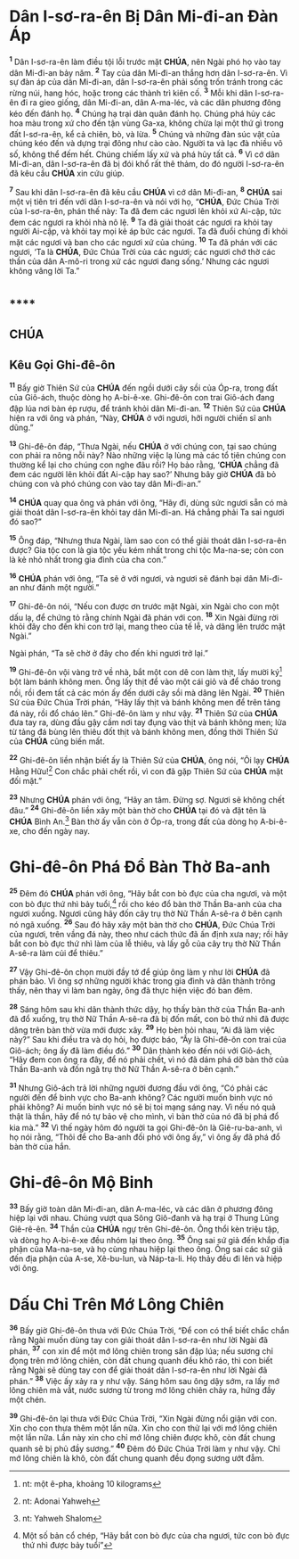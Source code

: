 # Dân I-sơ-ra-ên Bị Dân Mi-đi-an Đàn Áp
<sup><b>1</b></sup> Dân I-sơ-ra-ên làm điều tội lỗi trước mặt **CHÚA**, nên Ngài phó họ vào tay dân Mi-đi-an bảy năm. <sup><b>2</b></sup> Tay của dân Mi-đi-an thắng hơn dân I-sơ-ra-ên. Vì sự đàn áp của dân Mi-đi-an, dân I-sơ-ra-ên phải sống trốn tránh trong các rừng núi, hang hóc, hoặc trong các thành trì kiên cố. <sup><b>3</b></sup> Mỗi khi dân I-sơ-ra-ên đi ra gieo giống, dân Mi-đi-an, dân A-ma-léc, và các dân phương đông kéo đến đánh họ. <sup><b>4</b></sup> Chúng hạ trại dàn quân đánh họ. Chúng phá hủy các hoa màu trong xứ cho đến tận vùng Ga-xa, không chừa lại một thứ gì trong đất I-sơ-ra-ên, kể cả chiên, bò, và lừa. <sup><b>5</b></sup> Chúng và những đàn súc vật của chúng kéo đến và dựng trại đông như cào cào. Người ta và lạc đà nhiều vô số, không thể đếm hết. Chúng chiếm lấy xứ và phá hủy tất cả. <sup><b>6</b></sup> Vì cớ dân Mi-đi-an, dân I-sơ-ra-ên đã bị đói khổ rất thê thảm, do đó người I-sơ-ra-ên đã kêu cầu **CHÚA** xin cứu giúp.

<sup><b>7</b></sup> Sau khi dân I-sơ-ra-ên đã kêu cầu **CHÚA** vì cớ dân Mi-đi-an, <sup><b>8</b></sup> **CHÚA** sai một vị tiên tri đến với dân I-sơ-ra-ên và nói với họ, “**CHÚA**, Đức Chúa Trời của I-sơ-ra-ên, phán thế này: Ta đã đem các ngươi lên khỏi xứ Ai-cập, tức đem các ngươi ra khỏi nhà nô lệ. <sup><b>9</b></sup> Ta đã giải thoát các ngươi ra khỏi tay người Ai-cập, và khỏi tay mọi kẻ áp bức các ngươi. Ta đã đuổi chúng đi khỏi mặt các ngươi và ban cho các ngươi xứ của chúng. <sup><b>10</b></sup> Ta đã phán với các ngươi, ‘Ta là **CHÚA**, Đức Chúa Trời của các ngươi; các ngươi chớ thờ các thần của dân A-mô-ri trong xứ các ngươi đang sống.’ Nhưng các ngươi không vâng lời Ta.”


# 

## ****

## CHÚA

## Kêu Gọi Ghi-đê-ôn
<sup><b>11</b></sup> Bấy giờ Thiên Sứ của **CHÚA** đến ngồi dưới cây sồi của Óp-ra, trong đất của Giô-ách, thuộc dòng họ A-bi-ê-xe. Ghi-đê-ôn con trai Giô-ách đang đập lúa nơi bàn ép rượu, để tránh khỏi dân Mi-đi-an. <sup><b>12</b></sup> Thiên Sứ của **CHÚA** hiện ra với ông và phán, “Này, **CHÚA** ở với ngươi, hỡi người chiến sĩ anh dũng.”

<sup><b>13</b></sup> Ghi-đê-ôn đáp, “Thưa Ngài, nếu **CHÚA** ở với chúng con, tại sao chúng con phải ra nông nỗi này? Nào những việc lạ lùng mà các tổ tiên chúng con thường kể lại cho chúng con nghe đâu rồi? Họ bảo rằng, ‘**CHÚA** chẳng đã đem các người lên khỏi đất Ai-cập hay sao?’ Nhưng bây giờ **CHÚA** đã bỏ chúng con và phó chúng con vào tay dân Mi-đi-an.”

<sup><b>14</b></sup> **CHÚA** quay qua ông và phán với ông, “Hãy đi, dùng sức ngươi sẵn có mà giải thoát dân I-sơ-ra-ên khỏi tay dân Mi-đi-an. Há chẳng phải Ta sai ngươi đó sao?”

<sup><b>15</b></sup> Ông đáp, “Nhưng thưa Ngài, làm sao con có thể giải thoát dân I-sơ-ra-ên được? Gia tộc con là gia tộc yếu kém nhất trong chi tộc Ma-na-se; còn con là kẻ nhỏ nhất trong gia đình của cha con.”

<sup><b>16</b></sup> **CHÚA** phán với ông, “Ta sẽ ở với ngươi, và ngươi sẽ đánh bại dân Mi-đi-an như đánh một người.”

<sup><b>17</b></sup> Ghi-đê-ôn nói, “Nếu con được ơn trước mặt Ngài, xin Ngài cho con một dấu lạ, để chứng tỏ rằng chính Ngài đã phán với con. <sup><b>18</b></sup> Xin Ngài đừng rời khỏi đây cho đến khi con trở lại, mang theo của tế lễ, và dâng lên trước mặt Ngài.”

Ngài phán, “Ta sẽ chờ ở đây cho đến khi ngươi trở lại.”

<sup><b>19</b></sup> Ghi-đê-ôn vội vàng trở về nhà, bắt một con dê con làm thịt, lấy mười ký[^1] bột làm bánh không men. Ông lấy thịt để vào một cái giỏ và để cháo trong nồi, rồi đem tất cả các món ấy đến dưới cây sồi mà dâng lên Ngài. <sup><b>20</b></sup> Thiên Sứ của Đức Chúa Trời phán, “Hãy lấy thịt và bánh không men để trên tảng đá này, rồi đổ cháo lên.” Ghi-đê-ôn làm y như vậy. <sup><b>21</b></sup> Thiên Sứ của **CHÚA** đưa tay ra, dùng đầu gậy cầm nơi tay đụng vào thịt và bánh không men; lửa từ tảng đá bùng lên thiêu đốt thịt và bánh không men, đồng thời Thiên Sứ của **CHÚA** cũng biến mất.

<sup><b>22</b></sup> Ghi-đê-ôn liền nhận biết ấy là Thiên Sứ của **CHÚA**, ông nói, “Ôi lạy **CHÚA** Hằng Hữu![^2] Con chắc phải chết rồi, vì con đã gặp Thiên Sứ của **CHÚA** mặt đối mặt.”

<sup><b>23</b></sup> Nhưng **CHÚA** phán với ông, “Hãy an tâm. Đừng sợ. Ngươi sẽ không chết đâu.” <sup><b>24</b></sup> Ghi-đê-ôn liền xây một bàn thờ cho **CHÚA** tại đó và đặt tên là **CHÚA** Bình An.[^3] Bàn thờ ấy vẫn còn ở Óp-ra, trong đất của dòng họ A-bi-ê-xe, cho đến ngày nay.


# Ghi-đê-ôn Phá Đổ Bàn Thờ Ba-anh
<sup><b>25</b></sup> Đêm đó **CHÚA** phán với ông, “Hãy bắt con bò đực của cha ngươi, và một con bò đực thứ nhì bảy tuổi,[^4] rồi cho kéo đổ bàn thờ Thần Ba-anh của cha ngươi xuống. Ngươi cũng hãy đốn cây trụ thờ Nữ Thần A-sê-ra ở bên cạnh nó ngã xuống. <sup><b>26</b></sup> Sau đó hãy xây một bàn thờ cho **CHÚA**, Đức Chúa Trời của ngươi, trên vầng đá này, theo như cách thức đã ấn định xưa nay; rồi hãy bắt con bò đực thứ nhì làm của lễ thiêu, và lấy gỗ của cây trụ thờ Nữ Thần A-sê-ra làm củi để thiêu.”

<sup><b>27</b></sup> Vậy Ghi-đê-ôn chọn mười đầy tớ để giúp ông làm y như lời **CHÚA** đã phán bảo. Vì ông sợ những người khác trong gia đình và dân thành trông thấy, nên thay vì làm ban ngày, ông đã thực hiện việc đó ban đêm.

<sup><b>28</b></sup> Sáng hôm sau khi dân thành thức dậy, họ thấy bàn thờ của Thần Ba-anh đã đổ xuống, trụ thờ Nữ Thần A-sê-ra đã bị đốn mất, con bò thứ nhì đã được dâng trên bàn thờ vừa mới được xây. <sup><b>29</b></sup> Họ bèn hỏi nhau, “Ai đã làm việc này?” Sau khi điều tra và dọ hỏi, họ được báo, “Ấy là Ghi-đê-ôn con trai của Giô-ách; ông ấy đã làm điều đó.” <sup><b>30</b></sup> Dân thành kéo đến nói với Giô-ách, “Hãy đem con ông ra đây, để nó phải chết, vì nó đã dám phá dỡ bàn thờ của Thần Ba-anh và đốn ngã trụ thờ Nữ Thần A-sê-ra ở bên cạnh.”

<sup><b>31</b></sup> Nhưng Giô-ách trả lời những người đương đầu với ông, “Có phải các người đến để binh vực cho Ba-anh không? Các người muốn binh vực nó phải không? Ai muốn binh vực nó sẽ bị toi mạng sáng nay. Vì nếu nó quả thật là thần, hãy để nó tự bảo vệ cho mình, vì bàn thờ của nó đã bị phá đổ kia mà.” <sup><b>32</b></sup> Vì thế ngày hôm đó người ta gọi Ghi-đê-ôn là Giê-ru-ba-anh, vì họ nói rằng, “Thôi để cho Ba-anh đối phó với ông ấy,” vì ông ấy đã phá đổ bàn thờ của hắn.


# Ghi-đê-ôn Mộ Binh
<sup><b>33</b></sup> Bấy giờ toàn dân Mi-đi-an, dân A-ma-léc, và các dân ở phương đông hiệp lại với nhau. Chúng vượt qua Sông Giô-đanh và hạ trại ở Thung Lũng Giê-rê-ên. <sup><b>34</b></sup> Thần của **CHÚA** ngự trên Ghi-đê-ôn. Ông thổi kèn triệu tập, và dòng họ A-bi-ê-xe đều nhóm lại theo ông. <sup><b>35</b></sup> Ông sai sứ giả đến khắp địa phận của Ma-na-se, và họ cùng nhau hiệp lại theo ông. Ông sai các sứ giả đến địa phận của A-se, Xê-bu-lun, và Náp-ta-li. Họ thảy đều đi lên và hiệp với ông.


# Dấu Chỉ Trên Mớ Lông Chiên
<sup><b>36</b></sup> Bấy giờ Ghi-đê-ôn thưa với Đức Chúa Trời, “Để con có thể biết chắc chắn rằng Ngài muốn dùng tay con giải thoát dân I-sơ-ra-ên như lời Ngài đã phán, <sup><b>37</b></sup> con xin để một mớ lông chiên trong sân đập lúa; nếu sương chỉ đọng trên mớ lông chiên, còn đất chung quanh đều khô ráo, thì con biết rằng Ngài sẽ dùng tay con để giải thoát dân I-sơ-ra-ên như lời Ngài đã phán.” <sup><b>38</b></sup> Việc ấy xảy ra y như vậy. Sáng hôm sau ông dậy sớm, ra lấy mớ lông chiên mà vắt, nước sương từ trong mớ lông chiên chảy ra, hứng đầy một chén.

<sup><b>39</b></sup> Ghi-đê-ôn lại thưa với Đức Chúa Trời, “Xin Ngài đừng nổi giận với con. Xin cho con thưa thêm một lần nữa. Xin cho con thử lại với mớ lông chiên một lần nữa. Lần này xin cho chỉ mớ lông chiên được khô, còn đất chung quanh sẽ bị phủ đầy sương.” <sup><b>40</b></sup> Đêm đó Đức Chúa Trời làm y như vậy. Chỉ mớ lông chiên là khô, còn đất chung quanh đều đọng sương ướt đẫm.

[^1]: nt: một ê-pha, khoảng 10 kilograms
[^2]: nt: Adonai Yahweh
[^3]: nt: Yahweh Shalom
[^4]: Một số bản cổ chép, “Hãy bắt con bò đực của cha ngươi, tức con bò đực thứ nhì được bảy tuổi”